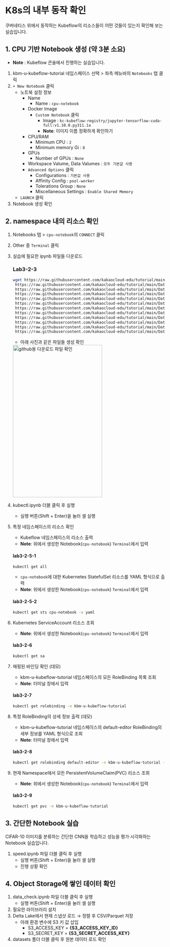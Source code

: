 # K8s의 내부 동작 확인

쿠버네티스 위에서 동작하는 Kubeflow의 리소스들이 어떤 것들이 있는지 확인해 보는 실습입니다.

## 1. CPU 기반 Notebook 생성 (약 3분 소요)

- **Note** : Kubeflow 콘솔에서 진행하는 실습입니다.
1. kbm-u-kubeflow-tutorial 네임스페이스 선택 > 좌측 메뉴바의 `Notebooks` 탭 클릭
2. `+ New Notebook` 클릭
    - 노트북 설정 정보
        - Name
            - Name : `cpu-notebook`
        - Docker Image
            - `Custom Notebook` 클릭
                - Image : `kc-kubeflow-registry/jupyter-tensorflow-cuda-full:v1.10.0.py311.1a`
                - **Note**: 이미지 이름 정확하게 확인하기
        - CPU/RAM
            - Minimum CPU : `2`
            - Minimum memory Gi : `8`
        - GPUs
            - Number of GPUs : `None`
        - Workspace Valume, Data Valumes : `모두 기본값 사용`
        - `Advanced Options` 클릭
            - Configurations : `기본값 사용`
            - Affinity Config : `pool-worker`
            - Tolerations Group : `None`
            - Miscellaneous Settings : `Enable Shared Memory`
    - `LAUNCH` 클릭
3. Notebook 생성 확인

## 2. namespace 내의 리소스 확인

1. Notebooks 탭 > `cpu-notebook`의 `CONNECT` 클릭
2. Other 중 `Terminal` 클릭
3. 실습에 필요한 ipynb 파일들 다운로드
    
    ### **Lab3-2-3**
    
    ```bash
    wget https://raw.githubusercontent.com/kakaocloud-edu/tutorial/main/DataAnalyzeCourse/src/day3/Lab03/kubectl.ipynb \
     https://raw.githubusercontent.com/kakaocloud-edu/tutorial/main/DataAnalyzeCourse/src/day3/Lab03/speed.ipynb \
     https://raw.githubusercontent.com/kakaocloud-edu/tutorial/main/DataAnalyzeCourse/src/day3/Lab03/data_check.ipynb \
     https://raw.githubusercontent.com/kakaocloud-edu/tutorial/main/DataAnalyzeCourse/src/day3/Lab04/sessionDrop_predict.ipynb \
     https://raw.githubusercontent.com/kakaocloud-edu/tutorial/main/DataAnalyzeCourse/src/day3/Lab04/next_state.ipynb \
     https://raw.githubusercontent.com/kakaocloud-edu/tutorial/main/DataAnalyzeCourse/src/day3/Lab05/gender_tableJoin.ipynb \
     https://raw.githubusercontent.com/kakaocloud-edu/tutorial/main/DataAnalyzeCourse/src/day3/Lab05/gender_predict.ipynb \
     https://raw.githubusercontent.com/kakaocloud-edu/tutorial/main/DataAnalyzeCourse/src/day3/Lab05/gender_train.py \
     https://raw.githubusercontent.com/kakaocloud-edu/tutorial/main/DataAnalyzeCourse/src/day3/Lab05/gender_experiment.yaml \
     https://raw.githubusercontent.com/kakaocloud-edu/tutorial/main/DataAnalyzeCourse/src/day3/Lab05/KServe.ipynb \
     https://raw.githubusercontent.com/kakaocloud-edu/tutorial/main/DataAnalyzeCourse/src/day3/Lab05/gender_pipeline.yaml \
     https://raw.githubusercontent.com/kakaocloud-edu/tutorial/main/DataAnalyzeCourse/src/day3/Lab05/gender_pipeline.ipynb
    ```
    
    - 아래 사진과 같은 파일들 생성 확인

    <img width="281" height="481" alt="github용 다운로드 파일 확인" src="https://github.com/user-attachments/assets/e188bf04-f863-419e-8281-d7d1c0d163d7" />

4.  kubectl.ipynb 더블 클릭 후 실행
    - 실행 버튼(Shift + Enter)을 눌러 셀 실행

5. 특정 네임스페이스의 리소스 확인
   - Kubeflow 네임스페이스의 리소스 출력
   - **Note**: 위에서 생성한 Notebook(`cpu-notebook`) `Terminal`에서 입력
   #### **lab3-2-5-1**
   ```bash
   kubectl get all
   ```

   - `cpu-notebook`에 대한 Kubernetes StatefulSet 리소스를 YAML 형식으로 출력
   - **Note**: 위에서 생성한 Notebook(`cpu-notebook`) `Terminal`에서 입력
   #### **lab3-2-5-2**
   ```bash
   kubectl get sts cpu-notebook -o yaml
   ```

6. Kubernetes ServiceAccount 리소스 조회 
   - **Note**: 위에서 생성한 Notebook(`cpu-notebook`) `Terminal`에서 입력
   #### **lab3-2-6**
   ```bash
   kubectl get sa
   ```

7. 매핑된 바인딩 확인 (데모)
   - kbm-u-kubeflow-tutorial 네임스페이스의 모든 RoleBinding 목록 조회
   - **Note**: 터미널 창에서 입력
   #### **lab3-2-7**
   ```bash
   kubectl get rolebinding -n kbm-u-kubeflow-tutorial
   ```

8. 특정 RoleBinding의 상세 정보 출력 (데모)
   - kbm-u-kubeflow-tutorial 네임스페이스의 default-editor RoleBinding의 세부 정보를 YAML 형식으로 조회
   - **Note**: 터미널 창에서 입력
   #### **lab3-2-8**
   ```bash
   kubectl get rolebinding default-editor -n kbm-u-kubeflow-tutorial -o yaml
   ```

9. 현재 Namespace에서 모든 PersistentVolumeClaim(PVC) 리소스 조회
   - **Note**: 위에서 생성한 Notebook(`cpu-notebook`) `Terminal`에서 입력
   #### **lab3-2-9**
   ```bash
   kubectl get pvc -n kbm-u-kubeflow-tutorial
   ```

## 3. 간단한 Notebook 실습

CIFAR-10 이미지를 분류하는 간단한 CNN을 학습하고 성능을 평가·시각화하는 Notebook 실습입니다.

1. speed.ipynb 파일 더블 클릭 후 실행
    - 실행 버튼(Shift + Enter)을 눌러 셀 실행
    - 진행 상황 확인

## 4. Object Storage에 쌓인 데이터 확인

1. data_check.ipynb 파일 더블 클릭 후 실행
    - 실행 버튼(Shift + Enter)을 눌러 셀 실행
3. 필요한 라이브러리 설치
4. Delta Lake에서 현재 스냅샷 로드 → 정렬 후 CSV/Parquet 저장
    - 아래 환경 변수에 S3 키 값 삽입
        - S3_ACCESS_KEY = **{S3_ACCESS_KEY_ID}**
        - S3_SECRET_KEY = **{S3_SECRET_ACCESS_KEY}**
5. datasets 폴더 더블 클릭 후 원본 데이터 로드 확인
